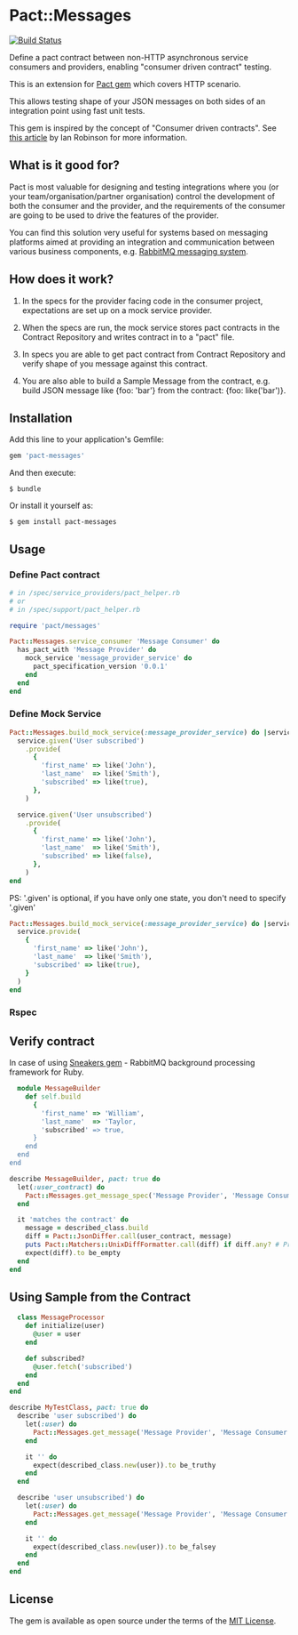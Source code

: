 # Pact::Messages
[![Build Status](https://travis-ci.org/reevoo/pact-messages.svg?branch=master)](https://travis-ci.org/reevoo/pact-messages)

Define a pact contract between non-HTTP asynchronous service consumers and providers, enabling "consumer driven contract" testing.

This is an extension for [Pact gem](https://github.com/realestate-com-au/pact "Pact") which covers HTTP scenario.

This allows testing shape of your JSON messages on both sides of an integration point using fast unit tests.

This gem is inspired by the concept of "Consumer driven contracts". See [this article](http://martinfowler.com/articles/consumerDrivenContracts.html) by Ian Robinson for more information.


## What is it good for?

Pact is most valuable for designing and testing integrations where you (or your team/organisation/partner organisation) control the development of both the consumer and the provider, and the requirements of the consumer are going to be used to drive the features of the provider.

You can find this solution very useful for systems based on messaging platforms aimed at providing an integration and communication between various business components, e.g. [RabbitMQ messaging system](https://www.rabbitmq.com "RabbitMQ").


## How does it work?

1. In the specs for the provider facing code in the consumer project, expectations are set up on a mock service provider.

2. When the specs are run, the mock service stores pact contracts in the Contract Repository and writes contract in to a "pact" file.

3. In specs you are able to get pact contract from Contract Repository and verify shape of you message against this contract.

4. You are also able to build a Sample Message from the contract, e.g. build JSON message like {foo: 'bar'} from the contract: {foo: like('bar')}.


## Installation

Add this line to your application's Gemfile:

```ruby
gem 'pact-messages'
```

And then execute:

    $ bundle

Or install it yourself as:

    $ gem install pact-messages

## Usage


### Define Pact contract

```ruby
# in /spec/service_providers/pact_helper.rb
# or
# in /spec/support/pact_helper.rb

require 'pact/messages'

Pact::Messages.service_consumer 'Message Consumer' do
  has_pact_with 'Message Provider' do
    mock_service 'message_provider_service' do
      pact_specification_version '0.0.1'
    end
  end
end
```


### Define Mock Service

```ruby
Pact::Messages.build_mock_service(:message_provider_service) do |service|
  service.given('User subscribed')
    .provide(
      {
        'first_name' => like('John'),
        'last_name'  => like('Smith'),
        'subscribed' => like(true),
      },
    )

  service.given('User unsubscribed')
    .provide(
      {
        'first_name' => like('John'),
        'last_name'  => like('Smith'),
        'subscribed' => like(false),
      },
    )
end
```

PS: '.given' is optional, if you have only one state, you don't need to specify '.given'

```ruby
Pact::Messages.build_mock_service(:message_provider_service) do |service|
  service.provide(
    {
      'first_name' => like('John'),
      'last_name'  => like('Smith'),
      'subscribed' => like(true),
    }
  )
end
```

### Rspec

## Verify contract
In case of using [Sneakers gem](https://github.com/jondot/sneakers) - RabbitMQ background processing framework for Ruby.

```ruby
  module MessageBuilder
    def self.build
      {
        'first_name' => 'William',
        'last_name'  => 'Taylor,
        'subscribed' => true,
      }
    end
  end
end
```

```ruby
describe MessageBuilder, pact: true do
  let(:user_contract) do
    Pact::Messages.get_message_spec('Message Provider', 'Message Consumer', 'User subscribed')
  end

  it 'matches the contract' do
    message = described_class.build
    diff = Pact::JsonDiffer.call(user_contract, message)
    puts Pact::Matchers::UnixDiffFormatter.call(diff) if diff.any? # Print a pretty diff if we fail
    expect(diff).to be_empty
  end
end
```



## Using Sample from the Contract

```ruby
  class MessageProcessor
    def initialize(user)
      @user = user
    end

    def subscribed?
      @user.fetch('subscribed')
    end
  end
end
```

```ruby
describe MyTestClass, pact: true do
  describe 'user subscribed') do
    let(:user) do
      Pact::Messages.get_message('Message Provider', 'Message Consumer', 'User subscribed')
    end

    it '' do
      expect(described_class.new(user)).to be_truthy
    end
  end

  describe 'user unsubscribed') do
    let(:user) do
      Pact::Messages.get_message('Message Provider', 'Message Consumer', 'User unsubscribed')
    end

    it '' do
      expect(described_class.new(user)).to be_falsey
    end
  end
end
```

## License

The gem is available as open source under the terms of the [MIT License](http://opensource.org/licenses/MIT).
